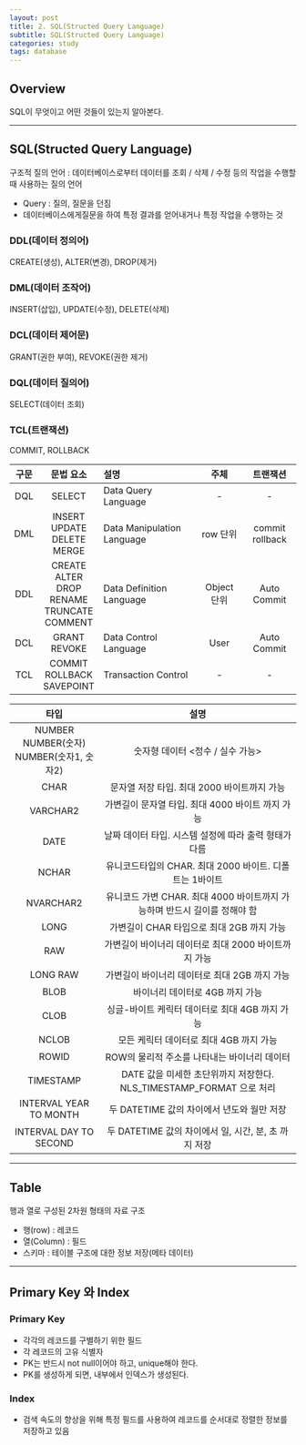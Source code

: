 ```yaml
---
layout: post
title: 2. SQL(Structed Query Language)
subtitle: SQL(Structed Query Language)
categories: study
tags: database
---
```


## Overview

SQL이 무엇이고 어떤 것들이 있는지 알아본다.

***

## SQL(Structed Query Language)

구조적 질의 언어 : 데이터베이스로부터 데이터를 조회 / 삭제 / 수정 등의 작업을 수행할 때 사용하는 질의 언어

- Query : 질의, 질문을 던짐
- 데이터베이스에게질문을 하여 특정 결과를 얻어내거나 특정 작업을 수행하는 것

### DDL(데이터 정의어)

CREATE(생성), ALTER(변경), DROP(제거)

### DML(데이터 조작어)

INSERT(삽입), UPDATE(수정), DELETE(삭제)

### DCL(데이터 제어문)

GRANT(권한 부여), REVOKE(권한 제거)

### DQL(데이터 질의어)

SELECT(데이터 조회)

### TCL(트랜잭션)

COMMIT, ROLLBACK

| 구문 | 문법 요소 | 설명 | 주체 | 트랜잭션 |
| :----------: | :----------: | :---------- | :----------: | :----------: |
| DQL | SELECT | Data Query Language | - | - |
| DML | INSERT<br>UPDATE<br>DELETE<br>MERGE | Data Manipulation Language | row 단위 | commit<br>rollback |
| DDL | CREATE<br>ALTER<br>DROP<br>RENAME<br>TRUNCATE<br>COMMENT | Data Definition Language | Object 단위 | Auto Commit |
| DCL | GRANT<br>REVOKE | Data Control Language | User | Auto Commit |
| TCL | COMMIT<br>ROLLBACK<br>SAVEPOINT | Transaction Control | - | - |

| 타입 | 설명 |
| :----------: | :----------: |
| NUMBER<br>NUMBER(숫자)<br>NUMBER(숫자1, 숫자2) | 숫자형 데이터 <정수 / 실수 가능> |
| CHAR | 문자열 저장 타입. 최대 2000 바이트까지 가능 |
| VARCHAR2 | 가변길이 문자열 타입. 최대 4000 바이트 까지 가능 |
| DATE | 날짜 데이터 타입. 시스템 설정에 따라 출력 형태가 다름 |
| NCHAR | 유니코드타입의 CHAR. 최대 2000 바이트. 디폴트는 1바이트 |
| NVARCHAR2 | 유니코드 가변 CHAR. 최대 4000 바이트까지 가능하며 반드시 길이를 정해야 함 |
| LONG | 가변길이 CHAR 타입으로 최대 2GB 까지 가능 |
| RAW | 가변길이 바이너리 데이터로 최대 2000 바이트까지 가능 |
| LONG RAW | 가변길이 바이너리 데이터로 최대 2GB 까지 가능 |
| BLOB | 바이너리 데이터로 4GB 까지 가능 |
| CLOB | 싱글-바이트 케릭터 데이터로 최대 4GB 까지 가능 |
| NCLOB | 모든 케릭터 데이터로 최대 4GB 까지 가능 |
| ROWID | ROW의 물리적 주소를 나타내는 바이너리 데이터 |
| TIMESTAMP | DATE 값을 미세한 초단위까지 저장한다. NLS_TIMESTAMP_FORMAT 으로 처리 |
| INTERVAL YEAR TO MONTH | 두 DATETIME 값의 차이에서 년도와 월만 저장 |
| INTERVAL DAY TO SECOND | 두 DATETIME 값의 차이에서 일, 시간, 분, 초 까지 저장 |

***

## Table

행과 열로 구성된 2차원 형태의 자료 구조

- 행(row) : 레코드
- 열(Column) : 필드
- 스키마 : 테이블 구조에 대한 정보 저장(메타 데이터)

***

## Primary Key 와 Index

### Primary Key

- 각각의 레코드를 구별하기 위한 필드
- 각 레코드의 고유 식별자
- PK는 반드시 not null이어야 하고, unique해야 한다.
- PK를 생성하게 되면, 내부에서 인덱스가 생성된다.

### Index

- 검색 속도의 향상을 위해 특정 필드를 사용하여 레코드를 순서대로 정렬한 정보를 저장하고 있음

